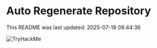 # Auto Regenerate Repository

This README was last updated: 2025-07-18 08:44:36

 ![TryHackMe](https://tryhackme.com/badge/533634)